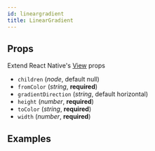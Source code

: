 ```yaml
---
id: lineargradient
title: LinearGradient
---
```

## Props
Extend React Native's [View](https://facebook.github.io/react-native/docs/view#props) props
- `children` (_node_, default null)
- `fromColor` (_string_, **required**)
- `gradientDirection` (_string_, default horizontal)
- `height` (_number_, **required**)
- `toColor` (_string_, **required**)
- `width` (_number_, **required**)

## Examples

```jsx

```
